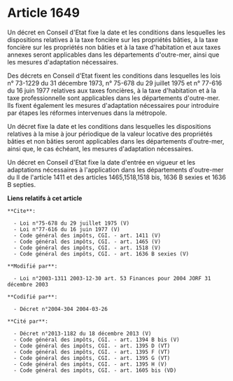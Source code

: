 # Article 1649

Un décret en Conseil d'Etat fixe la date et les conditions dans lesquelles les dispositions relatives à la taxe foncière sur
les propriétés bâties, à la taxe foncière sur les propriétés non bâties et à la taxe d'habitation et aux taxes annexes seront
applicables dans les départements d'outre-mer, ainsi que les mesures d'adaptation nécessaires. 

Des décrets en Conseil d'Etat fixent les conditions dans lesquelles les lois n° 73-1229 du 31 décembre 1973, n° 75-678 du 29
juillet 1975 et n° 77-616 du 16 juin 1977 relatives aux taxes foncières, à la taxe d'habitation et à la taxe professionnelle
sont applicables dans les départements d'outre-mer. Ils fixent également les mesures d'adaptation nécessaires pour introduire
par étapes les réformes intervenues dans la métropole. 

Un décret fixe la date et les conditions dans lesquelles les dispositions relatives à la mise à jour périodique de la valeur
locative des propriétés bâties et non bâties seront applicables dans les départements d'outre-mer, ainsi que, le cas échéant,
les mesures d'adaptation nécessaires. 

Un décret en Conseil d'Etat fixe la date d'entrée en vigueur et les adaptations nécessaires à l'application dans les
départements d'outre-mer du II de l'article 1411 et des articles 1465,1518,1518 bis, 1636 B sexies et 1636 B septies.

**Liens relatifs à cet article**

	**Cite**:

	  - Loi n°75-678 du 29 juillet 1975 (V)
	  - Loi n°77-616 du 16 juin 1977 (V)
	  - Code général des impôts, CGI. - art. 1411 (V)
	  - Code général des impôts, CGI. - art. 1465 (V)
	  - Code général des impôts, CGI. - art. 1518 (V)
	  - Code général des impôts, CGI. - art. 1636 B sexies (V)

	**Modifié par**:

	  - Loi n°2003-1311 2003-12-30 art. 53 Finances pour 2004 JORF 31 décembre 2003

	**Codifié par**:

	  - Décret n°2004-304 2004-03-26

	**Cité par**:

	  - Décret n°2013-1182 du 18 décembre 2013 (V)
	  - Code général des impôts, CGI. - art. 1394 B bis (V)
	  - Code général des impôts, CGI. - art. 1395 D (VT)
	  - Code général des impôts, CGI. - art. 1395 F (VT)
	  - Code général des impôts, CGI. - art. 1395 G (VT)
	  - Code général des impôts, CGI. - art. 1395 H (V)
	  - Code général des impôts, CGI. - art. 1605 bis (VD)
